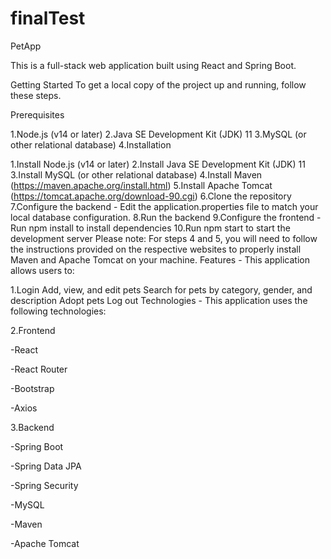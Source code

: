 # finalTest
PetApp

This is a full-stack web application built using React and Spring Boot.

Getting Started To get a local copy of the project up and running, follow these steps.

Prerequisites

1.Node.js (v14 or later)
2.Java SE Development Kit (JDK) 11
3.MySQL (or other relational database)
4.Installation

1.Install Node.js (v14 or later)
2.Install Java SE Development Kit (JDK) 11
3.Install MySQL (or other relational database)
4.Install Maven (https://maven.apache.org/install.html)
5.Install Apache Tomcat (https://tomcat.apache.org/download-90.cgi)
6.Clone the repository
7.Configure the backend - Edit the application.properties file to match your local database configuration.
8.Run the backend
9.Configure the frontend - Run npm install to install dependencies
10.Run npm start to start the development server Please note: For steps 4 and 5, you will need to follow the instructions provided on the respective websites to properly install Maven and Apache Tomcat on your machine.
Features - This application allows users to:

1.Login
Add, view, and edit pets
Search for pets by category, gender, and description
Adopt pets
Log out
Technologies - This application uses the following technologies:

2.Frontend

 -React 

 -React Router 

 -Bootstrap 

 -Axios 

3.Backend

 -Spring Boot

 -Spring Data JPA

 -Spring Security

 -MySQL
 
 -Maven

 -Apache Tomcat
